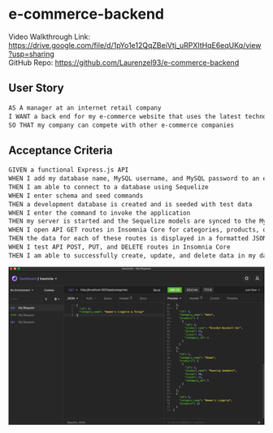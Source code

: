 # e-commerce-backend
Video Walkthrough Link: https://drive.google.com/file/d/1pYo1e12QqZBeiVtj_uRPXItHqE6eqUKq/view?usp=sharing <br>
GitHub Repo: https://github.com/Laurenzel93/e-commerce-backend

## User Story

```md
AS A manager at an internet retail company
I WANT a back end for my e-commerce website that uses the latest technologies
SO THAT my company can compete with other e-commerce companies
```

## Acceptance Criteria

```md
GIVEN a functional Express.js API
WHEN I add my database name, MySQL username, and MySQL password to an environment variable file
THEN I am able to connect to a database using Sequelize
WHEN I enter schema and seed commands
THEN a development database is created and is seeded with test data
WHEN I enter the command to invoke the application
THEN my server is started and the Sequelize models are synced to the MySQL database
WHEN I open API GET routes in Insomnia Core for categories, products, or tags
THEN the data for each of these routes is displayed in a formatted JSON
WHEN I test API POST, PUT, and DELETE routes in Insomnia Core
THEN I am able to successfully create, update, and delete data in my database
```


![Screenshot](assets/e-commerce-backend1.png)